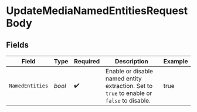 # UpdateMediaNamedEntitiesRequestBody


## Fields

| Field                                                                                      | Type                                                                                       | Required                                                                                   | Description                                                                                | Example                                                                                    |
| ------------------------------------------------------------------------------------------ | ------------------------------------------------------------------------------------------ | ------------------------------------------------------------------------------------------ | ------------------------------------------------------------------------------------------ | ------------------------------------------------------------------------------------------ |
| `NamedEntities`                                                                            | *bool*                                                                                     | :heavy_check_mark:                                                                         | Enable or disable named entity extraction. Set to `true` to enable or `false` to disable.<br/> | true                                                                                       |